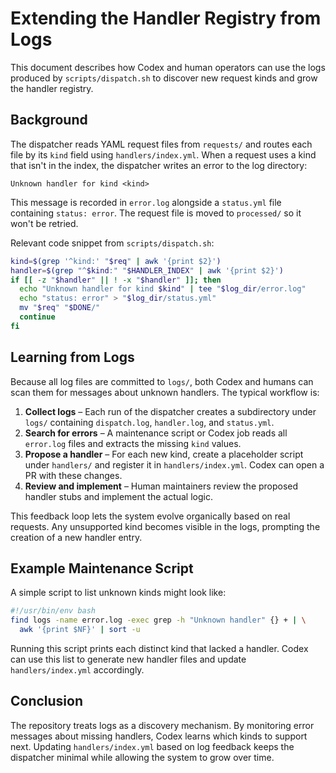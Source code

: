 # Extending the Handler Registry from Logs

This document describes how Codex and human operators can use the logs produced by `scripts/dispatch.sh` to discover new request kinds and grow the handler registry.

## Background

The dispatcher reads YAML request files from `requests/` and routes each file by its `kind` field using `handlers/index.yml`. When a request uses a kind that isn't in the index, the dispatcher writes an error to the log directory:

```
Unknown handler for kind <kind>
```

This message is recorded in `error.log` alongside a `status.yml` file containing `status: error`. The request file is moved to `processed/` so it won't be retried.

Relevant code snippet from `scripts/dispatch.sh`:

```bash
kind=$(grep '^kind:' "$req" | awk '{print $2}')
handler=$(grep "^$kind:" "$HANDLER_INDEX" | awk '{print $2}')
if [[ -z "$handler" || ! -x "$handler" ]]; then
  echo "Unknown handler for kind $kind" | tee "$log_dir/error.log"
  echo "status: error" > "$log_dir/status.yml"
  mv "$req" "$DONE/"
  continue
fi
```

## Learning from Logs

Because all log files are committed to `logs/`, both Codex and humans can scan them for messages about unknown handlers. The typical workflow is:

1. **Collect logs** – Each run of the dispatcher creates a subdirectory under `logs/` containing `dispatch.log`, `handler.log`, and `status.yml`.
2. **Search for errors** – A maintenance script or Codex job reads all `error.log` files and extracts the missing `kind` values.
3. **Propose a handler** – For each new kind, create a placeholder script under `handlers/` and register it in `handlers/index.yml`. Codex can open a PR with these changes.
4. **Review and implement** – Human maintainers review the proposed handler stubs and implement the actual logic.

This feedback loop lets the system evolve organically based on real requests. Any unsupported kind becomes visible in the logs, prompting the creation of a new handler entry.

## Example Maintenance Script

A simple script to list unknown kinds might look like:

```bash
#!/usr/bin/env bash
find logs -name error.log -exec grep -h "Unknown handler" {} + | \
  awk '{print $NF}' | sort -u
```

Running this script prints each distinct kind that lacked a handler. Codex can use this list to generate new handler files and update `handlers/index.yml` accordingly.

## Conclusion

The repository treats logs as a discovery mechanism. By monitoring error messages about missing handlers, Codex learns which kinds to support next. Updating `handlers/index.yml` based on log feedback keeps the dispatcher minimal while allowing the system to grow over time.
